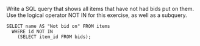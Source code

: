 Write a SQL query that shows all items that have not had bids put on them. Use the logical operator NOT IN for this exercise, as well as a subquery.

```
SELECT name AS "Not bid on" FROM items 
  WHERE id NOT IN
    (SELECT item_id FROM bids);
```

